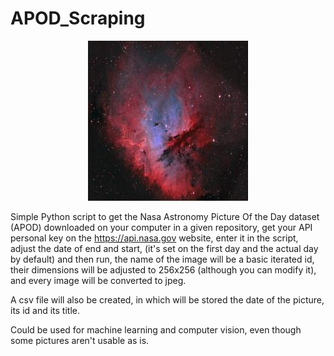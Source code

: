 # APOD_Scraping

<p align="center">
  <img src="5696.jpg" alt="Example of an APOD"/>
</p>

Simple Python script to get the Nasa Astronomy Picture Of the Day dataset (APOD) downloaded on your computer in a given repository, get your API personal key on the 
https://api.nasa.gov website, enter it in the script, adjust the date of end and start, (it's set on the first day and the actual day by default) and then run, the name of the image will be a basic iterated id, their dimensions will be adjusted to 256x256 (although you can modify it), and every image will be converted to jpeg.

A csv file will also be created, in which will be stored the date of the picture, its id and its title.

Could be used for machine learning and computer vision, even though some pictures aren't usable as is.
